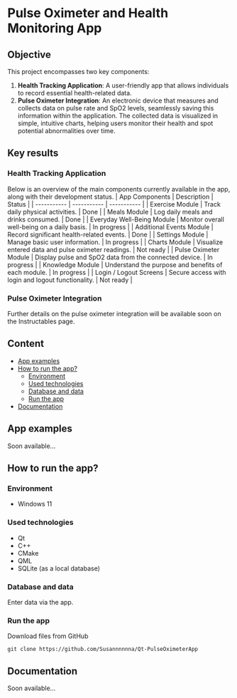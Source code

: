 <!--![app-screen]()-->
# Pulse Oximeter and Health Monitoring App
## Objective
This project encompasses two key components:
1. **Health Tracking Application**: A user-friendly app that allows individuals to record essential health-related data.
2. **Pulse Oximeter Integration**: An electronic device that measures and collects data on pulse rate and SpO2 levels, seamlessly saving this information within the application.
The collected data is visualized in simple, intuitive charts, helping users monitor their health and spot potential abnormalities over time.

## Key results
### **Health Tracking Application**
Below is an overview of the main components currently available in the app, along with their development status.
| App Components | Description | Status | 
| ----------- | ----------- | ----------- |
| Exercise Module | Track daily physical activities. | Done |
| Meals Module | Log daily meals and drinks consumed. | Done |
| Everyday Well-Being Module | Monitor overall well-being on a daily basis. | In progress |
| Additional Events Module | Record significant health-related events. | Done |
| Settings Module | Manage basic user information. | In progress |
| Charts Module | Visualize entered data and pulse oximeter readings. | Not ready |
| Pulse Oximeter Module | Display pulse and SpO2 data from the connected device. | In progress |
| Knowledge Module | Understand the purpose and benefits of each module. | In progress |
| Login / Logout Screens | Secure access with login and logout functionality. | Not ready |

### **Pulse Oximeter Integration**
Further details on the pulse oximeter integration will be available soon on the Instructables page.
## Content
- [App examples](./README.md#app-examples)
- [How to run the app?](./README.md#how-to-run-the-app)
  - [Environment](./README.md#environment)
  - [Used technologies](./README.md#used-technologies)
  - [Database and data](./README.md#database-and-data)
  - [Run the app](./README.md#run-the-app)
- [Documentation](./README.md#documentation)
  
## App examples
Soon available...

## How to run the app?
### Environment
- Windows 11
  
### Used technologies
- Qt
- C++
- CMake 
- QML
- SQLite (as a local database)
  
### Database and data
Enter data via the app.

### Run the app
Download files from GitHub
```
git clone https://github.com/Susannnnnna/Qt-PulseOximeterApp
```

## Documentation
Soon available...
